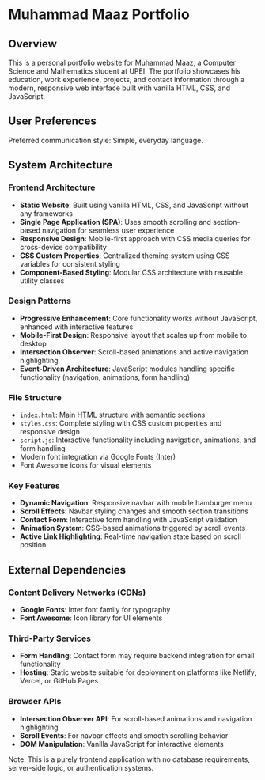 # Muhammad Maaz Portfolio

## Overview

This is a personal portfolio website for Muhammad Maaz, a Computer Science and Mathematics student at UPEI. The portfolio showcases his education, work experience, projects, and contact information through a modern, responsive web interface built with vanilla HTML, CSS, and JavaScript.

## User Preferences

Preferred communication style: Simple, everyday language.

## System Architecture

### Frontend Architecture
- **Static Website**: Built using vanilla HTML, CSS, and JavaScript without any frameworks
- **Single Page Application (SPA)**: Uses smooth scrolling and section-based navigation for seamless user experience
- **Responsive Design**: Mobile-first approach with CSS media queries for cross-device compatibility
- **CSS Custom Properties**: Centralized theming system using CSS variables for consistent styling
- **Component-Based Styling**: Modular CSS architecture with reusable utility classes

### Design Patterns
- **Progressive Enhancement**: Core functionality works without JavaScript, enhanced with interactive features
- **Mobile-First Design**: Responsive layout that scales up from mobile to desktop
- **Intersection Observer**: Scroll-based animations and active navigation highlighting
- **Event-Driven Architecture**: JavaScript modules handling specific functionality (navigation, animations, form handling)

### File Structure
- `index.html`: Main HTML structure with semantic sections
- `styles.css`: Complete styling with CSS custom properties and responsive design
- `script.js`: Interactive functionality including navigation, animations, and form handling
- Modern font integration via Google Fonts (Inter)
- Font Awesome icons for visual elements

### Key Features
- **Dynamic Navigation**: Responsive navbar with mobile hamburger menu
- **Scroll Effects**: Navbar styling changes and smooth section transitions
- **Contact Form**: Interactive form handling with JavaScript validation
- **Animation System**: CSS-based animations triggered by scroll events
- **Active Link Highlighting**: Real-time navigation state based on scroll position

## External Dependencies

### Content Delivery Networks (CDNs)
- **Google Fonts**: Inter font family for typography
- **Font Awesome**: Icon library for UI elements

### Third-Party Services
- **Form Handling**: Contact form may require backend integration for email functionality
- **Hosting**: Static website suitable for deployment on platforms like Netlify, Vercel, or GitHub Pages

### Browser APIs
- **Intersection Observer API**: For scroll-based animations and navigation highlighting
- **Scroll Events**: For navbar effects and smooth scrolling behavior
- **DOM Manipulation**: Vanilla JavaScript for interactive elements

Note: This is a purely frontend application with no database requirements, server-side logic, or authentication systems.
